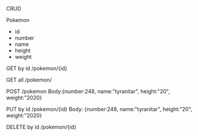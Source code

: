 CRUD


Pokemon
- id
- number
- name
- height
- weight





GET by id 
/pokemon/{id}

GET all 
/pokemon/

POST 
/pokemon
Body:{number:248, name:"tyranitar", height:"20", weight:"2020}


PUT by id 
/pokemon/{id}
Body: {number:248, name:"tyranitar", height:"20", weight:"2020}


DELETE by id 
/pokemon/{id}


